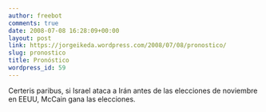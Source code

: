 ```yaml
---
author: freebot
comments: true
date: 2008-07-08 16:28:09+00:00
layout: post
link: https://jorgeikeda.wordpress.com/2008/07/08/pronostico/
slug: pronostico
title: Pronóstico
wordpress_id: 59
---
```


Certeris paribus, si Israel ataca a Irán antes de las elecciones de noviembre en EEUU, McCain gana las elecciones.
